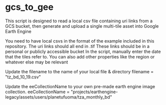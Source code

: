 # gcs_to_gee
This script is designed to read a local csv file containing uri links from a GCS bucket, then generate and upload a single multi-tile asset into Google Earth Engine

You need to have local csvs in the format of the example included in this repository. The uri links should all end in .tif
These links should be in a personal or publicly accessible bucket
In the script, manually enter the date that the tiles refer to. You can also add other properties like the region or whatever else may be relevant

Update the filename to the name of your local file & directory
filename = "tz_bd_10_19.csv" 

Update the eeCollectionName to your own pre-made earth engine image collection.
eeCollectionName = "projects/earthengine-legacy/assets/users/planetufuoma/tza_monthly_bd" 
